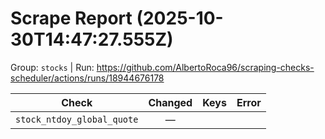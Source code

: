 # Scrape Report (2025-10-30T14:47:27.555Z)

Group: `stocks`  |  Run: https://github.com/AlbertoRoca96/scraping-checks-scheduler/actions/runs/18944676178

| Check | Changed | Keys | Error |
|---|:---:|:--|:--|
| `stock_ntdoy_global_quote` | — |  |  |
